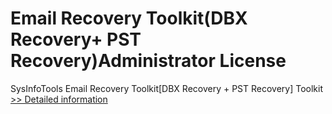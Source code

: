 # Email Recovery Toolkit(DBX Recovery+ PST Recovery)Administrator License
SysInfoTools Email Recovery Toolkit[DBX Recovery + PST Recovery] Toolkit
[>> Detailed information](https://secure.shareit.com/shareit/product.html?productid=300725583&affiliateid=200057808)
